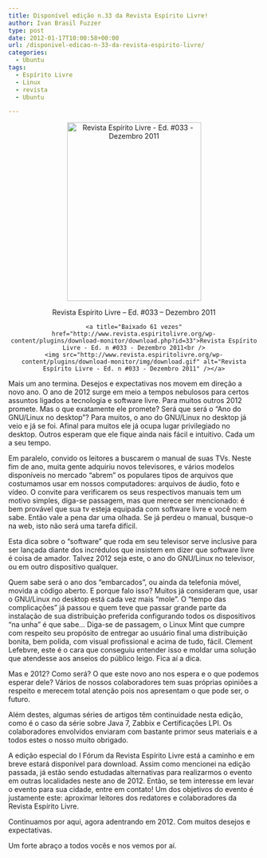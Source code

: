 ```yaml
---
title: Disponível edição n.33 da Revista Espírito Livre!
author: Ivan Brasil Fuzzer
type: post
date: 2012-01-17T10:00:58+00:00
url: /disponivel-edicao-n-33-da-revista-espirito-livre/
categories:
  - Ubuntu
tags:
  - Espírito Livre
  - Linux
  - revista
  - Ubuntu

---
```

<div style="text-align: center;">
  <img class="alignnone" title="Revista Espírito Livre - Ed. #033 - Dezembro 2011" src="http://revista.espiritolivre.org/img/REL033_Capa.jpg" alt="Revista Espírito Livre - Ed. #033 - Dezembro 2011" width="269" height="359" /></p> 
  
  <p style="text-align: center;">
    Revista Espírito Livre &#8211; Ed. #033 &#8211; Dezembro 2011
  </p>
</div>

<p style="text-align: center;">
  <code>&lt;a title="Baixado 61 vezes" href="http://www.revista.espiritolivre.org/wp-content/plugins/download-monitor/download.php?id=33">Revista Espírito Livre - Ed. n #033 - Dezembro 2011&lt;br />
&lt;img src="http://www.revista.espiritolivre.org/wp-content/plugins/download-monitor/img/download.gif" alt="Revista Espírito Livre - Ed. n #033 - Dezembro 2011" />&lt;/a></code>
</p>

Mais um ano termina. Desejos e expectativas nos movem em direção a novo ano. O ano de 2012 surge em meio a tempos nebulosos para certos assuntos ligados a tecnologia e software livre. Para muitos outros 2012 promete. Mas o que exatamente ele promete? Será que será o “Ano do GNU/Linux no desktop”? Para muitos, o ano do GNU/Linux no desktop já veio e já se foi. Afinal para muitos ele já ocupa lugar privilegiado no desktop. Outros esperam que ele fique ainda nais fácil e intuitivo. Cada um a seu tempo.

Em paralelo, convido os leitores a buscarem o manual de suas TVs. Neste fim de ano, muita gente adquiriu novos televisores, e vários modelos disponíveis no mercado “abrem” os populares tipos de arquivos que costumamos usar em nossos computadores: arquivos de áudio, foto e vídeo. O convite para verificarem os seus respectivos manuais tem um motivo simples, diga-se passagem, mas que merece ser mencionado: é bem provável que sua tv esteja equipada com software livre e você nem sabe. Então vale a pena dar uma olhada. Se já perdeu o manual, busque-o na web, isto não será uma tarefa difícil.

Esta dica sobre o “software” que roda em seu televisor serve inclusive para ser lançada diante dos incrédulos que insistem em dizer que software livre é coisa de amador. Talvez 2012 seja este, o ano do GNU/Linux no televisor, ou em outro dispositivo qualquer.

Quem sabe será o ano dos “embarcados”, ou ainda da telefonia móvel, movida a código aberto. E porque falo isso? Muitos já consideram que, usar o GNU/Linux no desktop está cada vez mais “mole”. O “tempo das complicações” já passou e quem teve que passar grande parte da instalação de sua distribuição preferida configurando todos os dispositivos “na unha” é que sabe… Diga-se de passagem, o Linux Mint que cumpre com respeito seu propósito de entregar ao usuário final uma distribuição bonita, bem polida, com visual profissional e acima de tudo, fácil. Clement Lefebvre, este é o cara que conseguiu entender isso e moldar uma solução que atendesse aos anseios do público leigo. Fica aí a dica.

Mas e 2012? Como será? O que este novo ano nos espera e o que podemos esperar dele? Vários de nossos colaboradores tem suas próprias opiniões a respeito e merecem total atenção pois nos apresentam o que pode ser, o futuro.

Além destes, algumas séries de artigos têm continuidade nesta edição, como é o caso da série sobre Java 7, Zabbix e Certificações LPI. Os colaboradores envolvidos enviaram com bastante primor seus materiais e a todos estes o nosso muito obrigado.

A edição especial do I Fórum da Revista Espírito Livre está a caminho e em breve estará disponível para download. Assim como mencionei na edição passada, já estão sendo estudadas alternativas para realizarmos o evento em outras localidades neste ano de 2012. Então, se tem interesse em levar o evento para sua cidade, entre em contato! Um dos objetivos do evento é justamente este: aproximar leitores dos redatores e colaboradores da Revista Espírito Livre.

Continuamos por aqui, agora adentrando em 2012. Com muitos desejos e expectativas.

Um forte abraço a todos vocês e nos vemos por aí.